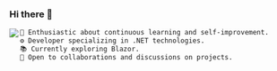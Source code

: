 ### Hi there 👋

<img align="left" src="https://github.com/guillaC/guillaC/assets/6315083/666f37e6-404a-45e4-9913-a6a04f8e7655"/>

```diff
🌱 Enthusiastic about continuous learning and self-improvement.
⚙️ Developer specializing in .NET technologies.
📚 Currently exploring Blazor.
🤝 Open to collaborations and discussions on projects.
```
